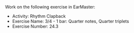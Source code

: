 Work on the following exercise in EarMaster:
- Activity: Rhythm Clapback
- Exercise Name: 3/4 - 1 bar: Quarter notes, Quarter triplets
- Exercise Number: 24.3
